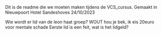 Dit is de readme die we moeten maken tijdens de VCS_cursus.
Gemaakt in Nieuwpoort Hotel Sandeshoves
24/10/2023

Wie wordt er lid van de leon haat groep?
WOUT hou je bek, ik eis 20euro voor mentale schade
Eerste lid is een feit, wat is het lidgeld?